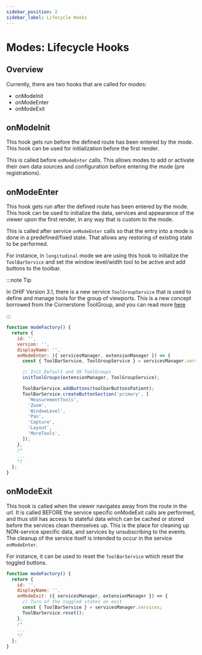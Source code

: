 ```yaml
---
sidebar_position: 2
sidebar_label: Lifecycle Hooks
---
```


# Modes: Lifecycle Hooks

## Overview

Currently, there are two hooks that are called for modes:

- onModeInit
- onModeEnter
- onModeExit

## onModeInit

This hook gets run before the defined route has been entered by the mode. This
hook can be used for initialization before the first render.

This is called before `onModeEnter` calls. This allows modes to add or activate their own
data sources and configuration before entering the mode (pre registrations).

## onModeEnter

This hook gets run after the defined route has been entered by the mode. This
hook can be used to initialize the data, services and appearance of the viewer
upon the first render, in any way that is custom to the mode.

This is called after service `onModeEnter` calls so that the entry into a mode
is done in a predefined/fixed state.  That allows any restoring of existing state
to be performed.

For instance, in `longitudinal` mode we are using this hook to initialize the
`ToolBarService` and set the window level/width tool to be active and add
buttons to the toolbar.

:::note Tip

In OHIF Version 3.1, there is a new service `ToolGroupService` that is used to
define and manage tools for the group of viewports. This is a new concept
borrowed from the Cornerstone ToolGroup, and you can read more
[here](https://www.cornerstonejs.org/docs/concepts/cornerstone-tools/toolgroups/)

:::

```js
function modeFactory() {
  return {
    id: '',
    version: '',
    displayName: '',
    onModeEnter: ({ servicesManager, extensionManager }) => {
      const { ToolBarService, ToolGroupService } = servicesManager.services;

      // Init Default and SR ToolGroups
      initToolGroups(extensionManager, ToolGroupService);

      ToolBarService.addButtons(toolbarButtonsPatient);
      ToolBarService.createButtonSection('primary', [
        'MeasurementTools',
        'Zoom',
        'WindowLevel',
        'Pan',
        'Capture',
        'Layout',
        'MoreTools',
      ]);
    },
    /*
    ...
    */
  };
}
```

## onModeExit

This hook is called when the viewer navigates away from the route in the url.
It is called BEFORE the service specific onModeExit calls are performed, and
thus still has access to stateful data which can be cached or stored before
the services clean themselves up.
This is the place for cleaning up NON-service specific data, and services
by unsubscribing to the events.  The cleanup of the service itself is intended
to occur in the service `onModeEnter`.

For instance, it can be used to reset the `ToolBarService` which reset the
toggled buttons.

```js
function modeFactory() {
  return {
    id: '',
    displayName: '',
    onModeExit: ({ servicesManager, extensionManager }) => {
      // Turn of the toggled states on exit
      const { ToolBarService } = servicesManager.services;
      ToolBarService.reset();
    },
    /*
    ...
    */
  };
}
```
